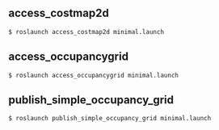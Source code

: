 ## access_costmap2d
```
$ roslaunch access_costmap2d minimal.launch
```
## access_occupancygrid
```
$ roslaunch access_occupancygrid minimal.launch
```
## publish_simple_occupancy_grid
```
$ roslaunch publish_simple_occupancy_grid minimal.launch
```